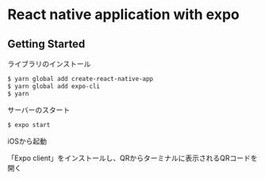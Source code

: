 # React native application with expo

## Getting Started

ライブラリのインストール

```sh
$ yarn global add create-react-native-app
$ yarn global add expo-cli
$ yarn
```

サーバーのスタート

```sh
$ expo start
```

iOSから起動

「Expo client」をインストールし、QRからターミナルに表示されるQRコードを開く

